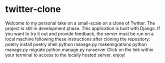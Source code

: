 # twitter-clone
Welcome to my personal take on a small-scale on a clone of Twitter. The project is still in development phase.
This application is built with Django. If you want to try it out and provide feedback, the server must be run on a local machine following these instructions after cloning the repository:
poetry install
poetry shell
python manage.py makemigrations
python manage.py migrate
python manage.py runserver
Click on the link within your terminal to access to the locally hosted server.
enjoy!
